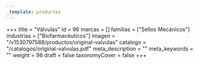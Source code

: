```yaml
---
_template: productos
---
```






+++
title = "Válvulas"
id = 96
marcas = []
familias = ["Sellos Mecánicos"]
industrias = ["Biofarmacéuticos"]
imagen = "/v1530797588/productos/original-valvulas"
catalogo = "/catalogos/original-valvulas.pdf"
meta_description = ""
meta_keywords = ""
weight = 96
draft = false
taxonomyCover = false
+++
